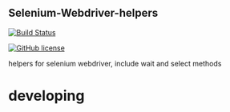 ## Selenium-Webdriver-helpers

[![Build Status](https://img.shields.io/appveyor/ci/douglasPinheiro/Selenium-Webdriver-helpers.svg?style=flat-square)](https://ci.appveyor.com/project/douglasPinheiro/Selenium-Webdriver-helpers/)

[![GitHub license](https://img.shields.io/github/license/mashape/apistatus.svg?style=flat-square)](http://opensource.org/licenses/MIT)

helpers for selenium webdriver, include wait and select methods

# developing
